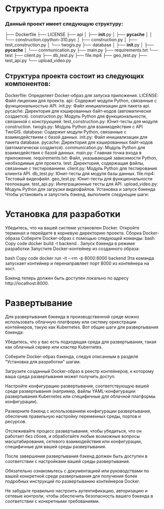 # Структура проекта
### Данный проект имеет следующую структуру:

├── Dockerfile
├── LICENSE
├── api
│   ├── __init__.py
│   ├── __pycache__
│   │   └── construction.cpython-310.pyc
│   ├── construction.py
│   ├── test_construction.py
│   └── twogis.py
├── database
│   ├── __init__.py
│   ├── __pycache__
│   └── communication.py
├── main.py
├── requirements.txt
└── test
    ├── client.py
    ├── db_test.py
    ├── file.mp4
    ├── geo_test.py
    ├── test_api.py
    └── upload_video.py
    
## Структура проекта состоит из следующих компонентов:

Dockerfile: Определяет Docker-образ для запуска приложения.
LICENSE: Файл лицензии для проекта.
api: Содержит модули Python, связанные с функциональностью API.
init.py: Файл инициализации для пакета api.
pycache: Директория для кэшированных байт-кодов (автоматически создается).
construction.py: Модуль Python для функциональности, связанной с конструкцией.
test_construction.py: Юнит-тесты для модуля construction.
twogis.py: Модуль Python для взаимодействия с API TwoGIS.
database: Содержит модули Python, связанные с взаимодействием с базой данных.
init.py: Файл инициализации для пакета database.
pycache: Директория для кэшированных байт-кодов (автоматически создается).
communication.py: Модуль Python для взаимодействия с базой данных.
main.py: Главная точка входа в приложение.
requirements.txt: Файл, указывающий зависимости Python, необходимые для проекта.
test: Директория, содержащая файлы, связанные с тестированием.
client.py: Модуль Python для тестирования клиента API.
db_test.py: Юнит-тесты для модуля базы данных.
file.mp4: Тестовый видеофайл.
geo_test.py: Юнит-тесты для функциональности геолокации.
test_api.py: Интеграционные тесты для API.
upload_video.py: Модуль Python для загрузки видеофайлов.
Установка и запуск бэкенда
Чтобы установить и запустить бэкенд, выполните следующие шаги:

# Установка для разработки
Убедитесь, что на вашей системе установлен Docker.
Откройте терминал и перейдите в корневую директорию проекта.
Сборка Docker-образа
Соберите Docker-образ с помощью следующей команды:
bash
Copy code
docker build -t backend .
Запуск бэкенда в режиме разработки
Запустите Docker-контейнер из созданного образа:

bash
Copy code
docker run -it --rm -p 8000:8000 backend
Эта команда запускает контейнер и перенаправляет порт 8000 из контейнера на хост.

Бэкенд теперь должен быть доступен локально по адресу http://localhost:8000.

# Развертывание
Для развертывания бэкенда в производственной среде можно использовать облачную платформу или систему оркестрации контейнеров, такую как Kubernetes. Вот общие шаги для развертывания бэкенда:

Убедитесь, что у вас есть подходящая среда для развертывания, такая как облачный сервер или кластер Kubernetes.

Соберите Docker-образ бэкенда, следуя описанным в разделе "Установка для разработки" шагам.

Загрузите созданный Docker-образ в реестр контейнеров, к которому ваша среда развертывания может получить доступ.

Настройте конфигурацию развертывания, соответствующую вашей среде развертывания (например, файлы YAML-конфигурации развертывания Kubernetes или специфичные для облачной платформы конфигурации).

Разверните бэкенд с использованием конфигурации развертывания, обеспечив правильную настройку переменных среды, портов и ресурсов.

Отслеживайте процесс развертывания, чтобы убедиться, что он работает без сбоев, и обработайте любые возможные вопросы масштабирования, сетевого взаимодействия или конфигурации, специфичные для вашей среды развертывания.

После завершения развертывания бэкенд должен быть доступен в соответствии с настройками вашей среды развертывания.

Обязательно ознакомьтесь с документацией или руководствами по вашей конкретной среде развертывания для получения более подробных инструкций по развертыванию контейнеров Docker.

Не забудьте правильно настроить аутентификацию, авторизацию и сетевые контроли, чтобы обеспечить безопасность вашего бэкенда в соответствии с конкретными требованиями.




